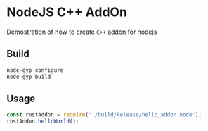 # NodeJS C++ AddOn

Demostration of how to create `C++` addon for nodejs

## Build

```bash
node-gyp configure
node-gyp build
```

## Usage

```js
const rustAddon = require('./build/Release/hello_addon.node');
rustAddon.helloWorld();
```
